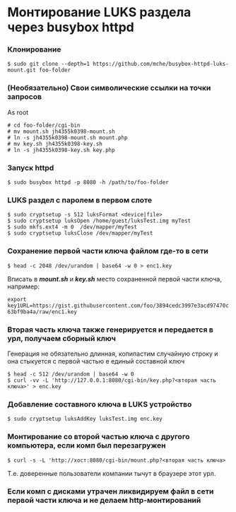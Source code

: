 # Монтирование LUKS раздела через busybox httpd

### Клонирование

```
$ sudo git clone --depth=1 https://github.com/mche/busybox-httpd-luks-mount.git foo-folder
```

### (Необязательно) Свои символические ссылки на точки запросов

As root
```
# cd foo-folder/cgi-bin
# mv mount.sh jh4355k0398-mount.sh
# ln -s jh4355k0398-mount.sh mount.php
# mv key.sh jh4355k0398-key.sh
# ln -s jh4355k0398-key.sh key.php
```

### Запуск httpd

```
$ sudo busybox httpd -p 8080 -h /path/to/foo-folder
```

###   LUKS раздел с паролем в первом слоте

```
$ sudo cryptsetup -s 512 luksFormat <device|file>
$ sudo cryptsetup luksOpen /home/guest/luksTest.img myTest
$ sudo mkfs.ext4 -m 0  /dev/mapper/myTest
$ sudo cryptsetup luksClose /dev/mapper/myTest
```

### Сохранение первой части ключа файлом где-то в сети

```
$ head -c 2048 /dev/urandom | base64 -w 0 > enc1.key
```

Вписать в ***mount.sh*** и ***key.sh*** место сохраненной первой части ключа, например:

`export key1URL=https://gist.githubusercontent.com/foo/3894cedc3997e3acd97470c63bf9ba4a/raw/enc1.key`

### Вторая часть ключа также генерируется и передается в урл, получаем сборный ключ

Генерация не обязательно длинная, копипастим случайную строку и она стыкуется с первой частью е единый составной ключ
```
$ head -c 512 /dev/urandom | base64 -w 0
$ curl -vv -L 'http://127.0.0.1:8080/cgi-bin/key.php?<вторая часть ключа>' > enc.key
```

### Добавление составного ключа в LUKS устройство

```
$ sudo cryptsetup luksAddKey luksTest.img enc.key
```


### Монтирование со второй частью ключа с другого компьютера, если комп был перезагружен


```
$ curl -s -L 'http://хост:8080/cgi-bin/mount.php?<вторая часть ключа>
```

Т.е. доверенные пользователи компании тычут в браузере этот урл.

### Если комп с дисками утрачен ликвидируем файл в сети первой  части ключа и не делаем http-монтирований